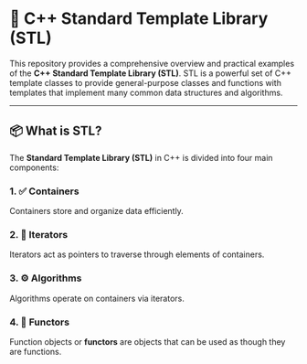 # 🚀 C++ Standard Template Library (STL) 

This repository provides a comprehensive overview and practical examples of the **C++ Standard Template Library (STL)**. STL is a powerful set of C++ template classes to provide general-purpose classes and functions with templates that implement many common data structures and algorithms.

---

## 📦 What is STL?

The **Standard Template Library (STL)** in C++ is divided into four main components:

### 1. ✅ Containers
Containers store and organize data efficiently.


### 2. 🔁 Iterators
Iterators act as pointers to traverse through elements of containers.



### 3. ⚙️ Algorithms
Algorithms operate on containers via iterators.

### 4. 🎯 Functors
Function objects or **functors** are objects that can be used as though they are functions.


